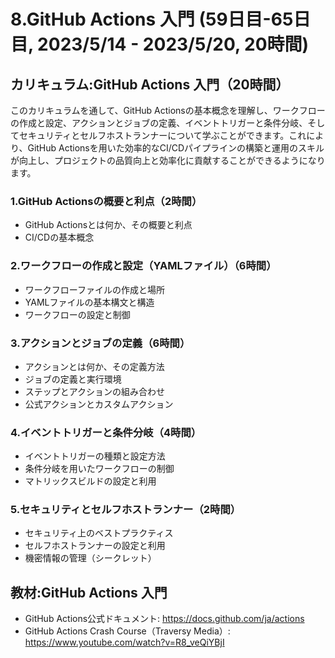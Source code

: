 # 8.GitHub Actions 入門 (59日目-65日目, 2023/5/14 - 2023/5/20, 20時間)

## カリキュラム:GitHub Actions 入門（20時間）
このカリキュラムを通して、GitHub Actionsの基本概念を理解し、ワークフローの作成と設定、アクションとジョブの定義、イベントトリガーと条件分岐、そしてセキュリティとセルフホストランナーについて学ぶことができます。これにより、GitHub Actionsを用いた効率的なCI/CDパイプラインの構築と運用のスキルが向上し、プロジェクトの品質向上と効率化に貢献することができるようになります。
### 1.GitHub Actionsの概要と利点（2時間）
- GitHub Actionsとは何か、その概要と利点
- CI/CDの基本概念
### 2.ワークフローの作成と設定（YAMLファイル）（6時間）
- ワークフローファイルの作成と場所
- YAMLファイルの基本構文と構造
- ワークフローの設定と制御
### 3.アクションとジョブの定義（6時間）
- アクションとは何か、その定義方法
- ジョブの定義と実行環境
- ステップとアクションの組み合わせ
- 公式アクションとカスタムアクション
### 4.イベントトリガーと条件分岐（4時間）
- イベントトリガーの種類と設定方法
- 条件分岐を用いたワークフローの制御
- マトリックスビルドの設定と利用
### 5.セキュリティとセルフホストランナー（2時間）
- セキュリティ上のベストプラクティス
- セルフホストランナーの設定と利用
- 機密情報の管理（シークレット）

## 教材:GitHub Actions 入門
- GitHub Actions公式ドキュメント: https://docs.github.com/ja/actions
- GitHub Actions Crash Course（Traversy Media）: https://www.youtube.com/watch?v=R8_veQiYBjI

